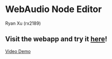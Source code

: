 # WebAudio Node Editor

Ryan Xu (rx2189)

## Visit the webapp and try it [here](https://ruan-xian.github.io/webaudio-node-editor/#/)!

[Video Demo](https://youtu.be/TkXoJeamk2c)